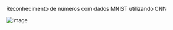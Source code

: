 Reconhecimento de números com dados MNIST utilizando CNN

![image](https://github.com/loaprog/TensorFlow_MNISTdatabase/assets/75463070/9037a450-3fd7-482d-ab16-eeb064d9d0f8)

